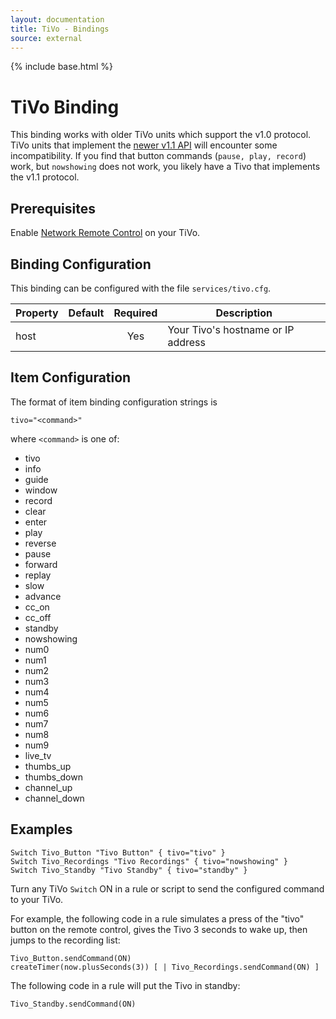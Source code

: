 ```yaml
---
layout: documentation
title: TiVo - Bindings
source: external
---
```

<!-- Attention authors: Do not edit directly. Please add your changes to the appropriate source repository -->

{% include base.html %}

# TiVo Binding

This binding works with older TiVo units which support the v1.0 protocol.  TiVo units that implement the [newer v1.1 API](http://www.tivo.com/assets/images/abouttivo/resources/downloads/brochures/TiVo_TCP_Network_Remote_Control_Protocol.pdf) will encounter some incompatibility.  If you find that button commands (`pause, play, record`) work, but `nowshowing` does not work, you likely have a Tivo that implements the v1.1 protocol.

## Prerequisites

Enable [Network Remote Control](http://support.tivo.com/app/answers/detail/a_id/391) on your TiVo.

## Binding Configuration

This binding can be configured with the file `services/tivo.cfg`.

| Property | Default | Required | Description |
|----------|---------|:--------:|-------------|
| host     |         |   Yes    | Your Tivo's hostname or IP address |

## Item Configuration

The format of item binding configuration strings is

```
tivo="<command>"
```

where `<command>` is one of:

* tivo
* info
* guide
* window
* record
* clear
* enter
* play
* reverse
* pause
* forward
* replay
* slow
* advance
* cc_on
* cc_off
* standby
* nowshowing
* num0
* num1
* num2
* num3
* num4
* num5
* num6
* num7
* num8
* num9
* live_tv     
* thumbs_up   
* thumbs_down 
* channel_up  
* channel_down


## Examples

```
Switch Tivo_Button "Tivo Button" { tivo="tivo" }
Switch Tivo_Recordings "Tivo Recordings" { tivo="nowshowing" }
Switch Tivo_Standby "Tivo Standby" { tivo="standby" }
```

Turn any TiVo `Switch` ON in a rule or script to send the configured command to your TiVo. 

For example, the following code in a rule simulates a press of the "tivo" button on the remote control, gives the Tivo 3 seconds to wake up, then jumps to the recording list:

```
Tivo_Button.sendCommand(ON)
createTimer(now.plusSeconds(3)) [ | Tivo_Recordings.sendCommand(ON) ]
```

The following code in a rule will put the Tivo in standby:

```
Tivo_Standby.sendCommand(ON)
```
